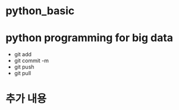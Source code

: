 # python_basic
# python programming for big data
* git add
* git commit -m
* git push
* git pull
# 추가 내용

